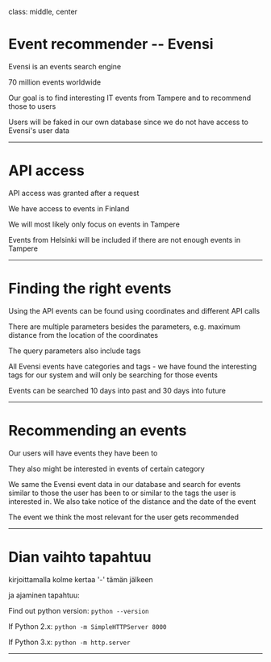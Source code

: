 class: middle, center

# Event recommender -- Evensi

Evensi is an events search engine

70 million events worldwide

Our goal is to find interesting IT events from Tampere and to recommend those to users

Users will be faked in our own database since we do not have access to Evensi's user data

---

# API access

API access was granted after a request

We have access to events in Finland

We will most likely only focus on events in Tampere

Events from Helsinki will be included if there are not enough events in Tampere

---

# Finding the right events

Using the API events can be found using coordinates and different API calls

There are multiple parameters besides the parameters, e.g. maximum distance from the location of the coordinates

The query parameters also include tags

All Evensi events have categories and tags - we have found the interesting tags for our system and will only be searching for those events

Events can be searched 10 days into past and 30 days into future

---

# Recommending an events

Our users will have events they have been to

They also might be interested in events of certain category

We same the Evensi event data in our database and search for events similar to those the user has been to or similar to the tags the user is interested in. We also take notice of the distance and the date of the event

The event we think the most relevant for the user gets recommended

---

# Dian vaihto tapahtuu

kirjoittamalla kolme kertaa '-' tämän jälkeen

ja ajaminen tapahtuu:

Find out python version: `python --version`

If Python 2.x:
`python -m SimpleHTTPServer 8000`

If Python 3.x:
`python -m http.server`

---
